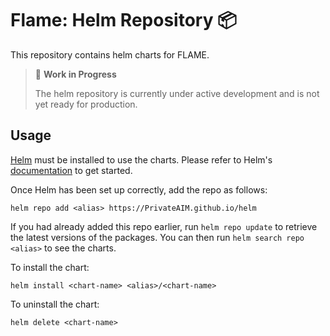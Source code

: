 # Flame: Helm Repository 📦

This repository contains helm charts for FLAME.

> 🚧 **Work in Progress**
>
> The helm repository is currently under active development and is not yet ready for production.

## Usage

[Helm](https://helm.sh) must be installed to use the charts.  Please refer to
Helm's [documentation](https://helm.sh/docs) to get started.

Once Helm has been set up correctly, add the repo as follows:

```shell
helm repo add <alias> https://PrivateAIM.github.io/helm
```

If you had already added this repo earlier, run `helm repo update` to retrieve
the latest versions of the packages.  You can then run `helm search repo
<alias>` to see the charts.

To install the <chart-name> chart:

    helm install <chart-name> <alias>/<chart-name>

To uninstall the chart:

    helm delete <chart-name>
